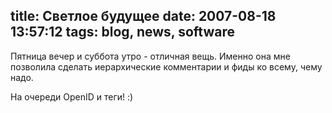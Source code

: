 title: Светлое будущее
date: 2007-08-18 13:57:12
tags: blog, news, software
----


Пятница вечер и суббота утро - отличная вещь. Именно она мне позволила сделать иерархические комментарии и фиды ко всему, чему надо.

На очереди OpenID и теги! :)
